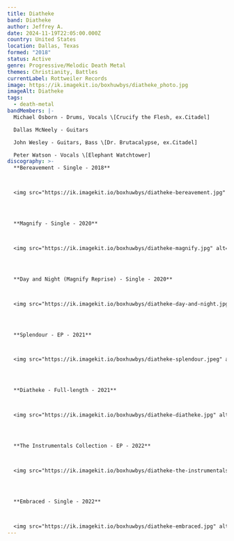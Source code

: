 ```yaml
---
title: Diatheke
band: Diatheke
author: Jeffrey A.
date: 2024-11-19T22:05:00.000Z
country: United States
location: Dallas, Texas
formed: "2018"
status: Active
genre: Progressive/Melodic Death Metal
themes: Christianity, Battles
currentLabel: Rottweiler Records
image: https://ik.imagekit.io/boxhuwbys/diatheke_photo.jpg
imageAlt: Diatheke
tags:
  - death-metal
bandMembers: |-
  Michael Osborn - Drums, Vocals \[Crucify the Flesh, ex.Citadel]

  Dallas McNeely - Guitars

  John Wesley - Guitars, Bass \[Dr. Brutacalypse, ex.Citadel]

  Peter Watson - Vocals \[Elephant Watchtower]
discography: >-
  **Bereavement - Single - 2018**



  <img src="https://ik.imagekit.io/boxhuwbys/diatheke-bereavement.jpg" alt="Diatheke - Bereavement - Single cover" style="width:300px; height:auto;">




  **Magnify - Single - 2020**



  <img src="https://ik.imagekit.io/boxhuwbys/diatheke-magnify.jpg" alt="Diatheke - Magnify - Single cover" style="width:300px; height:auto;">




  **Day and Night (Magnify Reprise) - Single - 2020**



  <img src="https://ik.imagekit.io/boxhuwbys/diatheke-day-and-night.jpg" alt="Diatheke - Day and Night (Magnify Reprise) - Single cover" style="width:300px; height:auto;">




  **Splendour - EP - 2021**



  <img src="https://ik.imagekit.io/boxhuwbys/diatheke-splendour.jpeg" alt="Diatheke - Splendour - EP cover" style="width:300px; height:auto;">




  **Diatheke - Full-length - 2021**



  <img src="https://ik.imagekit.io/boxhuwbys/diatheke-diatheke.jpg" alt="Diatheke - Full-length cover" style="width:300px; height:auto;">




  **The Instrumentals Collection - EP - 2022**



  <img src="https://ik.imagekit.io/boxhuwbys/diatheke-the-instrumentals-collection.jpg" alt="Diatheke -The Instrumentals Collection - EP cover" style="width:300px; height:auto;">




  **Embraced - Single - 2022**



  <img src="https://ik.imagekit.io/boxhuwbys/diatheke-embraced.jpg" alt="Diatheke - Embraced - Single cover" style="width:300px; height:auto;">
---
```

